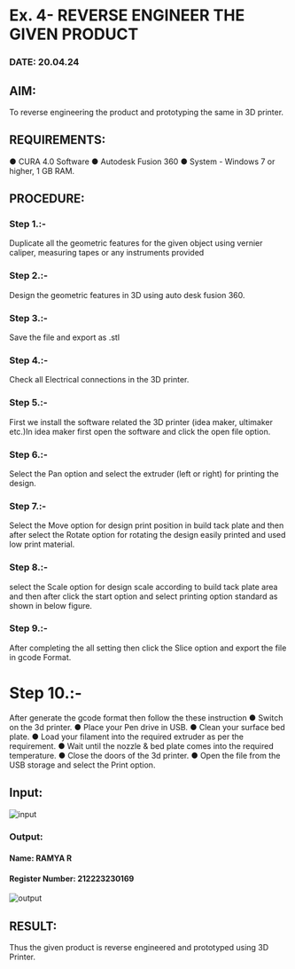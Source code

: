 # Ex.   4- REVERSE ENGINEER THE GIVEN PRODUCT

### DATE: 20.04.24 

## AIM: 
 To reverse engineering the product and prototyping the same in 3D printer.

## REQUIREMENTS:
 ●	CURA 4.0 Software
 ●	 Autodesk Fusion 360
 ●	 System - Windows 7 or higher, 1 GB RAM.

## PROCEDURE:
### Step 1.:- 
Duplicate all the geometric features for the given object using vernier caliper, measuring tapes or any instruments provided
### Step 2.:- 
Design the geometric features in 3D using auto desk fusion 360.
### Step 3.:- 
Save the file and export as .stl
### Step 4.:- 
Check all Electrical connections in the 3D printer.
### Step 5.:- 
First we install the software related the 3D printer (idea maker, ultimaker etc.)In idea maker first open the software and click the open file option.
### Step 6.:-
Select the Pan option and select the extruder (left or right) for printing the design.
### Step 7.:- 
Select the Move option for design print position in build tack plate and then after select the Rotate option for rotating the design easily printed and used low print material.
### Step 8.:- 
select the Scale option for design scale according to build tack plate area and then
after click the start option and select printing option standard as shown in below figure.
### Step 9.:- 
After completing the all setting then click the Slice option and export the file in gcode Format.
# Step 10.:- 
After generate the gcode format then follow the these instruction 
     ●	Switch on the 3d printer.
    ●	Place your Pen drive in USB.
    ●	Clean your surface bed plate.
    ●	Load your filament into the required extruder as per the requirement.
    ●	Wait until the nozzle & bed plate comes into the required temperature.
    ●	Close the doors of the 3d printer.
    ●	Open the file from the USB storage and select the Print option.

## Input:

![input](https://github.com/ramya23000505/Ex.-10---REVERSE-ENGINEER-THE-GIVEN-PRODUCT/assets/149370791/b5484e06-6c0b-4972-b2ed-3182534f02b1)
### Output:

#### Name: RAMYA R
#### Register Number: 212223230169

![output](https://github.com/ramya23000505/Ex.-10---REVERSE-ENGINEER-THE-GIVEN-PRODUCT/assets/149370791/da432542-e8e0-4101-88bc-81de37b0d043)

## RESULT:
 Thus the given product is reverse engineered and prototyped using 3D Printer.
